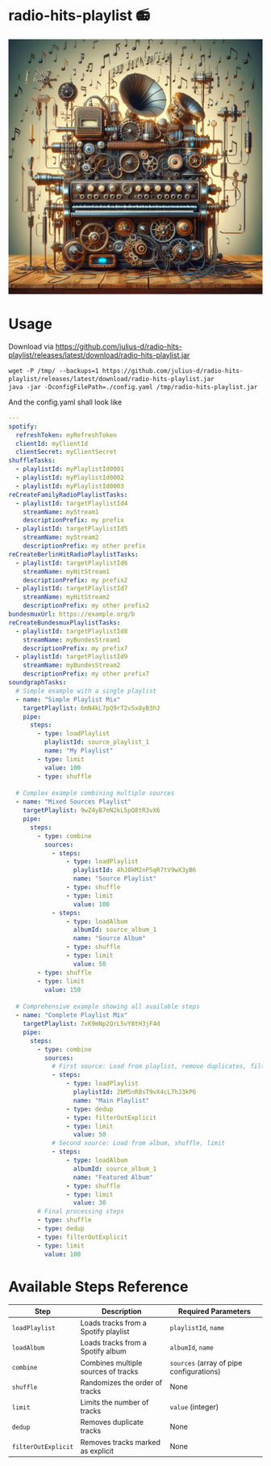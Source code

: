 # radio-hits-playlist 📻

![music machine](img/music-machine.jpeg)

# Usage

Download via https://github.com/julius-d/radio-hits-playlist/releases/latest/download/radio-hits-playlist.jar

```shell
wget -P /tmp/ --backups=1 https://github.com/julius-d/radio-hits-playlist/releases/latest/download/radio-hits-playlist.jar 
java -jar -DconfigFilePath=./config.yaml /tmp/radio-hits-playlist.jar  
```
And the config.yaml shall look like
```yaml
---
spotify:
  refreshToken: myRefreshToken
  clientId: myClientId
  clientSecret: myClientSecret
shuffleTasks:
  - playlistId: myPlaylistId0001
  - playlistId: myPlaylistId0002
  - playlistId: myPlaylistId0003
reCreateFamilyRadioPlaylistTasks:
  - playlistId: targetPlaylistId4
    streamName: myStream1
    descriptionPrefix: my prefix
  - playlistId: targetPlaylistId5
    streamName: myStream2
    descriptionPrefix: my other prefix
reCreateBerlinHitRadioPlaylistTasks:
  - playlistId: targetPlaylistId6
    streamName: myHitStream1
    descriptionPrefix: my prefix2
  - playlistId: targetPlaylistId7
    streamName: myHitStream2
    descriptionPrefix: my other prefix2
bundesmuxUrl: https://example.org/b
reCreateBundesmuxPlaylistTasks:
  - playlistId: targetPlaylistId8
    streamName: myBundesStream1
    descriptionPrefix: my prefix7
  - playlistId: targetPlaylistId9
    streamName: myBundesStream2
    descriptionPrefix: my other prefix7
soundgraphTasks:
  # Simple example with a single playlist
  - name: "Simple Playlist Mix"
    targetPlaylist: 6mN4kL7pQ9rT2v5x8yB3hJ
    pipe:
      steps:
        - type: loadPlaylist
          playlistId: source_playlist_1
          name: "My Playlist"
        - type: limit
          value: 100
        - type: shuffle

  # Complex example combining multiple sources
  - name: "Mixed Sources Playlist"
    targetPlaylist: 9wZ4yB7mN2kL5pQ8tR3vX6
    pipe:
      steps:
        - type: combine
          sources:
            - steps:
                - type: loadPlaylist
                  playlistId: 4hJ8kM2nP5qR7tV9wX3yB6
                  name: "Source Playlist"
                - type: shuffle
                - type: limit
                  value: 100
            - steps:
                - type: loadAlbum
                  albumId: source_album_1
                  name: "Source Album"
                - type: shuffle
                - type: limit
                  value: 50
        - type: shuffle
        - type: limit
          value: 150

  # Comprehensive example showing all available steps
  - name: "Complete Playlist Mix"
    targetPlaylist: 7xK9mNp2QrL5vY8tH3jF4d
    pipe:
      steps:
        - type: combine
          sources:
            # First source: Load from playlist, remove duplicates, filter explicit content
            - steps:
                - type: loadPlaylist
                  playlistId: 2bM5nR8sT9vX4cL7hJ3kP6
                  name: "Main Playlist"
                - type: dedup
                - type: filterOutExplicit
                - type: limit
                  value: 50
            # Second source: Load from album, shuffle, limit
            - steps:
                - type: loadAlbum
                  albumId: source_album_1
                  name: "Featured Album"
                - type: shuffle
                - type: limit
                  value: 30
        # Final processing steps
        - type: shuffle
        - type: dedup
        - type: filterOutExplicit
        - type: limit
          value: 100
```
# Available Steps Reference

| Step                | Description                                | Required Parameters                    |
|---------------------|--------------------------------------------|----------------------------------------|
| `loadPlaylist`      | Loads tracks from a Spotify playlist       | `playlistId`, `name`                   |
| `loadAlbum`         | Loads tracks from a Spotify album          | `albumId`, `name`                       |
| `combine`           | Combines multiple sources of tracks        | `sources` (array of pipe configurations)|
| `shuffle`           | Randomizes the order of tracks             | None                                    |
| `limit`             | Limits the number of tracks                | `value` (integer)                       |
| `dedup`             | Removes duplicate tracks                   | None                                    |
| `filterOutExplicit` | Removes tracks marked as explicit          | None                                    |

